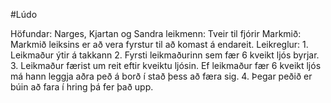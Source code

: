 #Lúdo

Höfundar: Narges, Kjartan og Sandra 
leikmenn: Tveir til fjórir
Markmið: Markmið leiksins er að vera fyrstur til að komast á endareit.
Leikreglur: 
        1. Leikmaður ýtir á takkann
        2. Fyrsti leikmaðurinn sem fær 6 kveikt ljós byrjar. 
        3. Leikmaður færist um reit eftir kveiktu ljósin. Ef leikmaður fær 6 kveikt ljós má hann leggja aðra peð á borð í stað þess að færa sig. 
        4. Þegar peðið er búin að fara í hring þá fer það upp. 
      
        
        

